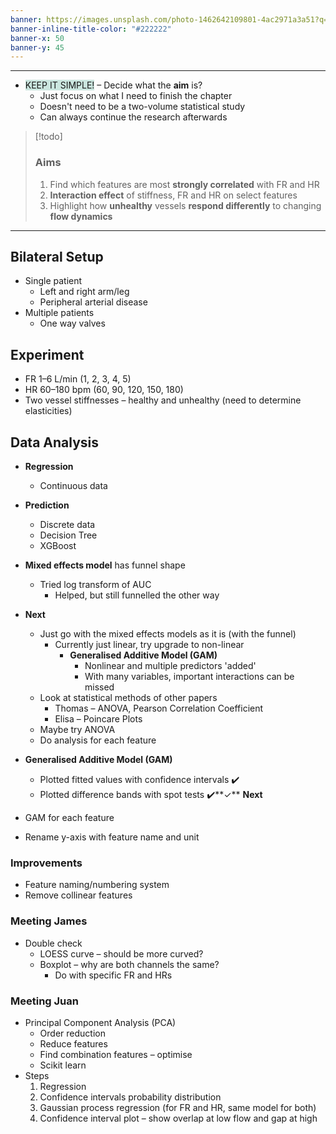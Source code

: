 ```yaml
---
banner: https://images.unsplash.com/photo-1462642109801-4ac2971a3a51?q=80&w=1673&auto=format&fit=crop&ixlib=rb-4.0.3&ixid=M3wxMjA3fDB8MHxwaG90by1wYWdlfHx8fGVufDB8fHx8fA%3D%3D
banner-inline-title-color: "#222222"
banner-x: 50
banner-y: 45
---
```

********

-  <span style="background:rgba(3, 135, 102, 0.2)">KEEP IT SIMPLE!</span> – Decide what the **aim** is?
	- Just focus on what I need to finish the chapter
	- Doesn't need to be a two-volume statistical study
	- Can always continue the research afterwards

> [!todo]
> ### Aims
> 1. Find which features are most **strongly correlated** with FR and HR
> 2. **Interaction effect** of stiffness, FR and HR on select features
> 3. Highlight how **unhealthy** vessels **respond differently** to changing **flow dynamics**

********
## Bilateral Setup
- Single patient
	- Left and right arm/leg
	- Peripheral arterial disease
- Multiple patients
	- One way valves
## Experiment
- FR 1–6 L/min (1, 2, 3, 4, 5)
- HR 60–180 bpm (60, 90, 120, 150, 180)
- Two vessel stiffnesses – healthy and unhealthy (need to determine elasticities)
## Data Analysis
- **Regression**
	- Continuous data
- **Prediction**
	- Discrete data
	- Decision Tree
	- XGBoost

- **Mixed effects model** has funnel shape
	- Tried log transform of AUC 
		- Helped, but still funnelled the other way
- **Next**
	- Just go with the mixed effects models as it is (with the funnel)
		- Currently just linear, try upgrade to non-linear
			- **Generalised Additive Model (GAM)**
				- Nonlinear and multiple predictors 'added'
				- With many variables, important interactions can be missed
	- Look at statistical methods of other papers
		- Thomas – ANOVA, Pearson Correlation Coefficient
		- Elisa – Poincare Plots
	- Maybe try ANOVA
	- Do analysis for each feature

- **Generalised Additive Model (GAM)**
	- Plotted fitted values with confidence intervals ✔️
	- Plotted difference bands with spot tests ✔️**✓**
**Next**
- GAM for each feature
- Rename y-axis with feature name and unit

### Improvements
- Feature naming/numbering system
- Remove collinear features
### Meeting James
- Double check
	- LOESS curve – should be more curved?
	- Boxplot – why are both channels the same?
		- Do with specific FR and HRs
### Meeting Juan
- Principal Component Analysis (PCA)
	- Order reduction
	- Reduce features
	- Find combination features – optimise
	- Scikit learn
- Steps
	1. Regression
	2. Confidence intervals probability distribution
	3. Gaussian process regression (for FR and HR, same model for both)
	4. Confidence interval plot – show overlap at low flow and gap at high